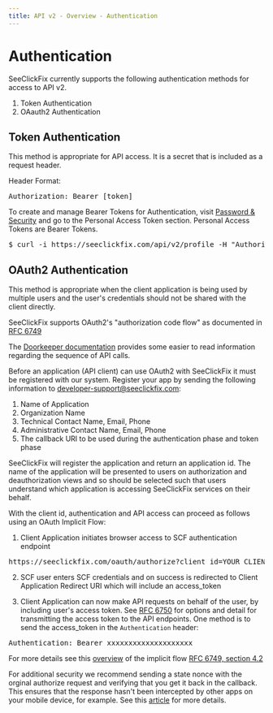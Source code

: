 ```yaml
---
title: API v2 - Overview - Authentication
---
```


# Authentication

SeeClickFix currently supports the following authentication methods for access to API v2.

1. Token Authentication
1. OAauth2 Authentication

## Token Authentication
This method is appropriate for API access. It is a secret that is included as a request header.

Header Format:
<pre class="terminal">
Authorization: Bearer [token]
</pre>

To create and manage Bearer Tokens for Authentication, visit [Password & Security](https://account.civicplus.com/security) and go to the Personal Access Token section. Personal Access Tokens are Bearer Tokens.

<pre class="terminal">
$ curl -i https://seeclickfix.com/api/v2/profile -H "Authorization: Bearer test-08/12/2024-01/01/2025-xxxxxxxxxxxxxx"
</pre>


## OAuth2 Authentication

This method is appropriate when the client application is being used by multiple users
and the user's credentials should not be shared with the client directly.

SeeClickFix supports OAuth2's "authorization code flow" as documented in [RFC 6749](https://tools.ietf.org/html/rfc6749#section-4.1)

The [Doorkeeper documentation](https://github.com/doorkeeper-gem/doorkeeper/wiki/authorization-flow) provides some easier to read information regarding the sequence of API calls.


Before an application (API client) can use OAuth2 with SeeClickFix it must be registered
with our system. Register your app by sending the following information to
developer-support@seeclickfix.com:

1. Name of Application
1. Organization Name
1. Technical Contact Name, Email, Phone
1. Administrative Contact Name, Email, Phone
1. The callback URI to be used during the authentication phase and token phase

SeeClickFix will register the application and return an application id.
The name of the application will be presented to users on authorization and
deauthorization views and so should be selected such that users understand
which application is accessing SeeClickFix services on their behalf.

With the client id, authentication and API access can proceed as follows using an OAuth Implicit Flow:

1. Client Application initiates browser access to SCF authentication endpoint

<pre class="terminal">
https://seeclickfix.com/oauth/authorize?client_id=YOUR_CLIENT_ID&redirect_uri=YOUR_REDIRECT_URI&response_type=token
</pre>

2. SCF user enters SCF credentials and on success is redirected to Client Application Redirect URI which will include an access_token

3. Client Application can now make API requests on behalf of the user, by including user's access token. See [RFC 6750](http://tools.ietf.org/html/rfc6750#section-2.1) for options and detail for transmitting the access token to the API endpoints. One method is to send the access_token in the `Authentication` header:

<pre class="terminal">
Authentication: Bearer xxxxxxxxxxxxxxxxxxxx
</pre>

For more details see this [overview](https://auth0.com/docs/flows/concepts/implicit) of the implicit flow [RFC 6749, section 4.2](https://tools.ietf.org/html/rfc6749#section-4.2)

For additional security we recommend sending a state nonce with the orginal authorize request and verifying that you get it back in the callback. This ensures that the response hasn't been intercepted by other apps on your mobile device, for example.  See this [article](https://auth0.com/docs/protocols/oauth2/oauth-state) for more details.
